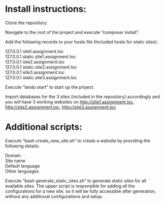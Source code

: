 <h1>Install instructions:</h1>

Clone the repository.

Navigate to the root of the project and execute “composer install”.

Add the following records to your hosts file (Included hosts for static sites):

127.0.0.1	site1.assignment.loc<br>
127.0.0.1	static.site1.assignment.loc<br>
127.0.0.1	site2.assignment.loc<br>
127.0.0.1	static.site2.assignment.loc<br>
127.0.0.1	site3.assignment.loc<br>
127.0.0.1	static.site3.assignment.loc

Execute “lando start” to start up the project.

Import databases for the 3 sites (included in the repository) accordingly and you will have 3 working websites on http://site1.assignment.loc, http://site2.assignment.loc, http://site3.assignment.loc

<h1>Additional scripts:</h1>

Execute “bash create_new_site.sh” to create a website by providing the following details:

Domain<br>
Site name<br>
Default language<br>
Other languages

Execute “bash generate_static_sites.sh” to generate static sites for all available sites. The upper script is responsible for adding all the configurations for a new site, so it will be fully accessible after generation, without any additional configurations and setup.
